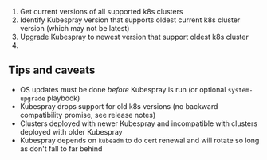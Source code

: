 1. Get current versions of all supported k8s clusters
2. Identify Kubespray version that supports oldest current k8s cluster version (which may not be latest)
3. Upgrade Kubespray to newest version that support oldest k8s cluster
4. 
## Tips and caveats

- OS updates must be done *before* Kubespray is run (or optional `system-upgrade` playbook)
- Kubespray drops support for old k8s versions (no backward compatibility promise, see release notes)
- Clusters deployed with newer Kubespray and incompatible with clusters deployed with older Kubespray
- Kubespray depends on `kubeadm` to do cert renewal and will rotate so long as don't fall to far behind